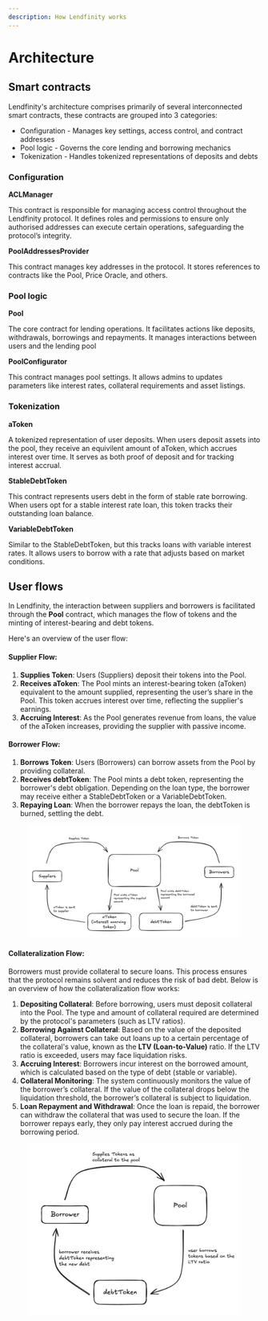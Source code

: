```yaml
---
description: How Lendfinity works
---
```


# Architecture

## Smart contracts

Lendfinity's architecture comprises primarily of several interconnected smart contracts, these contracts are grouped into 3 categories:

* Configuration - Manages key settings, access control, and contract addresses
* Pool logic - Governs the core lending and borrowing mechanics
* Tokenization - Handles tokenized representations of deposits and debts

### Configuration

**ACLManager**

This contract is responsible for managing access control throughout the Lendfinity protocol. It defines roles and permissions to ensure only authorised addresses can execute certain operations, safeguarding the protocol’s integrity.

**PoolAddressesProvider**

This contract manages key addresses in the protocol. It stores references to contracts like the Pool, Price Oracle, and others.

### Pool logic

**Pool**

The core contract for lending operations. It facilitates actions like deposits, withdrawals, borrowings and repayments. It manages interactions between users and the lending pool

**PoolConfigurator**

This contract manages pool settings. It allows admins to updates parameters like interest rates, collateral requirements and asset listings.

### Tokenization

**aToken**

A tokenized representation of user deposits. When users deposit assets into the pool, they receive an equivilent amount of aToken, which accrues interest over time. It serves as both proof of deposit and for tracking interest accrual.

**StableDebtToken**

This contract represents users debt in the form of stable rate borrowing. When users opt for a stable interest rate loan, this token tracks their outstanding loan balance.

**VariableDebtToken**

Similar to the StableDebtToken, but this tracks loans with variable interest rates. It allows users to borrow with a rate that adjusts based on market conditions.

## User flows

In Lendfinity, the interaction between suppliers and borrowers is facilitated through the **Pool** contract, which manages the flow of tokens and the minting of interest-bearing and debt tokens.

Here's an overview of the user flow:

#### Supplier Flow:

1. **Supplies Token**: Users (Suppliers) deposit their tokens into the Pool.
2. **Receives aToken**: The Pool mints an interest-bearing token (aToken) equivalent to the amount supplied, representing the user’s share in the Pool. This token accrues interest over time, reflecting the supplier's earnings.
3. **Accruing Interest**: As the Pool generates revenue from loans, the value of the aToken increases, providing the supplier with passive income.

#### Borrower Flow:

1. **Borrows Token**: Users (Borrowers) can borrow assets from the Pool by providing collateral.
2. **Receives debtToken**: The Pool mints a debt token, representing the borrower's debt obligation. Depending on the loan type, the borrower may receive either a StableDebtToken or a VariableDebtToken.
3. **Repaying Loan**: When the borrower repays the loan, the debtToken is burned, settling the debt.

<figure><img src="../.gitbook/assets/image.png" alt=""><figcaption></figcaption></figure>

#### Collateralization Flow:

Borrowers must provide collateral to secure loans. This process ensures that the protocol remains solvent and reduces the risk of bad debt. Below is an overview of how the collateralization flow works:

1. **Depositing Collateral**: Before borrowing, users must deposit collateral into the Pool. The type and amount of collateral required are determined by the protocol's parameters (such as LTV ratios).
2. **Borrowing Against Collateral**: Based on the value of the deposited collateral, borrowers can take out loans up to a certain percentage of the collateral's value, known as the **LTV (Loan-to-Value)** ratio. If the LTV ratio is exceeded, users may face liquidation risks.
3. **Accruing Interest**: Borrowers incur interest on the borrowed amount, which is calculated based on the type of debt (stable or variable).
4. **Collateral Monitoring**: The system continuously monitors the value of the borrower’s collateral. If the value of the collateral drops below the liquidation threshold, the borrower’s collateral is subject to liquidation.
5. **Loan Repayment and Withdrawal**: Once the loan is repaid, the borrower can withdraw the collateral that was used to secure the loan. If the borrower repays early, they only pay interest accrued during the borrowing period.

<figure><img src="../.gitbook/assets/image1.png" alt=""><figcaption></figcaption></figure>

